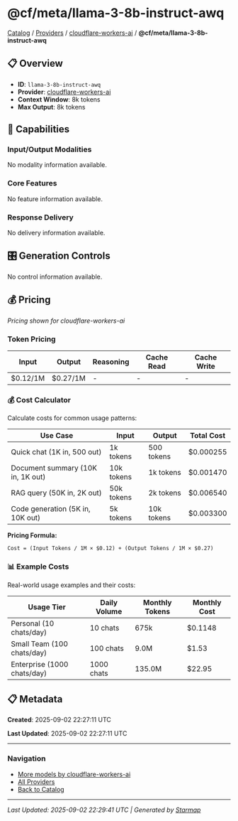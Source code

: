 # @cf/meta/llama-3-8b-instruct-awq
  
[Catalog](../../../..) / [Providers](../../..) / [cloudflare-workers-ai](../..) / **@cf/meta/llama-3-8b-instruct-awq**


## 📋 Overview
  
- **ID**: `llama-3-8b-instruct-awq`
- **Provider**: [cloudflare-workers-ai](../)
- **Context Window**: 8k tokens
- **Max Output**: 8k tokens
  
## 🎯 Capabilities
  
### Input/Output Modalities
  
No modality information available.
  
### Core Features
  
No feature information available.
  
### Response Delivery
  
No delivery information available.
  
## 🎛️ Generation Controls
  
No control information available.
  
## 💰 Pricing
  
*Pricing shown for cloudflare-workers-ai*
  
  
### Token Pricing
  
| Input | Output | Reasoning | Cache Read | Cache Write |
|---------|---------|---------|---------|---------|
| $0.12/1M | $0.27/1M | - | - | - |

  
### 💰 Cost Calculator
  
Calculate costs for common usage patterns:
  
  
| Use Case | Input | Output | Total Cost |
|---------|---------|---------|---------|
| Quick chat (1K in, 500 out) | 1k tokens | 500 tokens | $0.000255 |
| Document summary (10K in, 1K out) | 10k tokens | 1k tokens | $0.001470 |
| RAG query (50K in, 2K out) | 50k tokens | 2k tokens | $0.006540 |
| Code generation (5K in, 10K out) | 5k tokens | 10k tokens | $0.003300 |

  
**Pricing Formula:**
  
```
Cost = (Input Tokens / 1M × $0.12) + (Output Tokens / 1M × $0.27)
```
  
### 📊 Example Costs
  
Real-world usage examples and their costs:
  
  
| Usage Tier | Daily Volume | Monthly Tokens | Monthly Cost |
|---------|---------|---------|---------|
| Personal (10 chats/day) | 10 chats | 675k | $0.1148 |
| Small Team (100 chats/day) | 100 chats | 9.0M | $1.53 |
| Enterprise (1000 chats/day) | 1000 chats | 135.0M | $22.95 |

  
## 📋 Metadata
  
**Created**: 2025-09-02 22:27:11 UTC
  
**Last Updated**: 2025-09-02 22:27:11 UTC
  
  
---
  
  
### Navigation

- [More models by cloudflare-workers-ai](../)
- [All Providers](../../../../providers)
- [Back to Catalog](../../../..)


---
_Last Updated: 2025-09-02 22:29:41 UTC | Generated by [Starmap](https://github.com/agentstation/starmap)_

